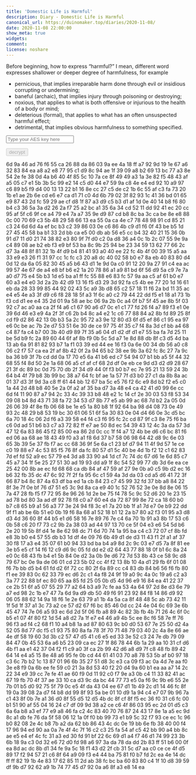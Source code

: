 ```yaml
---
title: 'Domestic Life is Harmful'
description: Diary - Domestic Life is Harmful
canonical_url: https://duinomaker.top/diaries/2020-11-08/
date: 2020-11-08 22:00:00
show_meta: true
widgets:
comment:
license: noshare
---
```


Before beginning, how to express “harmful?” I mean, different word expresses shallower or deeper degree of harmfulness, for example
- pernicious, that implies irreparable harm done through evil or insidious corrupting or undermining;
- baneful (archaic), that implies injury through poisoning or destroying;
- noxious, that applies to what is both offensive or injurious to the health of a body or mind;
- deleterious (formal), that applies to what has an often unsuspected harmful effect;
- detrimental, that implies obvious harmfulness to something specified.

<script async src="https://server.duinomaker.top/blog/assets/crypto-js.min.js" defer></script>
<script src="https://server.duinomaker.top/blog/assets/decrypt.js" defer></script>
<div class="field has-addons">
<p class="control has-icons-left">
    <input id="password" class="input" type="password" maxlength="16" placeholder="Type your AES key here" digest="06c827befa68038b94d9acdd87e8353a183db6dbe0b47d55fe9e8002812ce709">
    <span class="icon is-small is-left">
        <i id="input-bar-icon" class="fas fa-lock"></i>
    </span>
</p>
<p class="control">
    <button id="decrypt" class="button" onclick="decryptAll()" disabled>decrypt</button>
</p>
</div>

<span class="encrypted" iv="U2llkwS4MqnTX8QL">6d 9a 46 ad 76 f6 55 ca 26 88 da 86 03 9a ee 4a 18 ff a7 92 9d 19 1e 67 a6 32 83 84 ea a8 a2 e8 77 95 c1 d9 8c 94 ae 1f 39 09 a8 b2 69 13 bc 77 a3 8e 54 2e fe 38 0d 4a b6 40 4f 85 5c 10 7a ce 8f 49 49 a3 1a 3e 82 f5 48 43 af a5 05 c7 e1 5b 3b 5c 99 e2 14 c5 d0 44 e7 59 9a c8 4e e4 ed 92 10 a9 97 c6 89 b5 f9 d4 00 13 13 22 b1 16 8e cc 27 c5 de c2 1b 6c 55 af c3 fa 73 20 1b e1 ae 2b 6e cd e6 e7 ca d1 71 c0 4d 6b 79 02 3f 82 93 1c 41 36 bd 01 65 e9 87 43 2d fc 59 29 ae cf d8 1f 87 a3 d9 c5 b3 d1 af 1d 0e 40 14 b8 f6 80 b4 c3 36 5a 3a d2 26 2a f7 25 a2 bc a1 35 6a 34 cd 52 11 dd 92 41 ec 20 cc 95 af 5f c6 9f ce a4 79 e4 7a a7 35 9e d9 87 cd b8 8c ba 3c ca be 8e e8 88 0c 00 70 69 c3 5b 48 29 58 66 13 ea 55 0a ca 4e c7 78 48 98 91 cd 85 21 c3 24 6d 6d 4a ef bc b3 c2 39 86 03 0e c6 86 4b c9 d1 f6 0f 43 be b5 1d 27 45 45 58 ba b1 33 2d bb ca e5 00 db ab 56 e5 cc b4 32 40 21 15 36 0b 91 d7 11 d0 21 74 38 82 e3 80 9f 7f d0 c2 0a d8 36 a4 0c 1b 2c 07 55 9e 9a c4 89 08 ae b2 eb f3 e9 bf 53 ba 8c 9b 25 94 be 23 34 59 13 62 77 66 2c d7 3a 48 8f 81 32 1b 4f d9 b4 81 41 93 a0 40 ee 22 fc 4b 4f 00 39 15 a5 aa 33 e9 e3 26 f1 31 97 cc 1c fc c3 20 a8 dc 40 02 58 b0 e7 8a eb 40 83 80 d4 0d 12 da 6a 05 82 30 45 a5 b6 43 d1 1e 9d 0a c0 91 12 20 9a 27 91 c4 ea ac 99 57 4e 67 de a4 e8 bf b6 e2 1a 20 78 86 a1 a9 81 bd 6f 56 d9 5a c9 7e 7a a0 d7 75 e4 5b b3 1d e5 ba a1 ff fc 55 88 e6 83 fc 57 9a aa c5 af 61 b0 e7 60 a3 e4 e0 3d 2a 2b 42 d9 13 16 f5 d3 29 3d 92 fa c5 4b ee 77 20 1d 16 61 eb da 28 33 99 85 44 92 02 43 5c a9 3b d8 65 c2 57 18 11 f6 2a bd 11 35 ac e4 e5 4e a3 3f d9 c6 f8 28 18 5f a3 1f 6c a0 c2 79 44 22 dd f5 e1 18 a1 73 1b f3 cd d1 ee e4 35 2d 01 9a 58 ae bc 06 9a 2b 0c a4 0f b7 5f 45 ae 8b 5f 03 92 c7 ac a0 aa ca 2f f4 a6 c1 67 90 a6 d7 0c e1 c1 77 fd 26 f4 a7 89 f3 e1 0e 39 6d 46 e3 e9 4a 2f 3f c6 2b b4 8c a4 e2 1c c6 77 88 84 a2 8b fd 89 25 8f cd f9 d2 86 42 13 0b b3 5a 2c 95 72 a3 9e 12 80 d3 6f d5 ef 86 c1 95 ea 97 e6 0c be ac 7b 2e d7 53 51 6e 30 de ce 97 75 4f 35 c7 f4 8a 3d cf bb a4 68 c4 87 fa c4 b7 00 3b 40 d9 89 7f 35 a6 04 d1 d2 df d1 e7 55 ba fa 7d 25 11 be 5d b9 fc 2a 89 60 44 6f af 8b f9 0b 5c 5d a7 1e 8d 88 db 8f c3 d5 4d ba 13 ab 6a 91 81 82 93 b7 1a f1 03 39 ed 44 ee 16 f3 0a 6e 00 34 db 56 a0 c8 06 c2 f7 57 ca ea 2f af 8b 42 0f 2a 94 65 b2 38 ee 9b 3a 62 fc 8c 27 7a 9c ba 36 b9 3f 7b cd dd 0a 17 70 e5 6a 41 b6 ed c7 54 94 07 b1 bb a5 5f 44 32 68 55 f4 8d 50 2e 1a 68 06 a5 cf af cf 68 2d df 0e eb ce 9d d3 d2 d9 28 67 21 3f dc 89 bc 0d 75 70 db 2f 34 d9 44 0f f3 b0 b7 ec 7e 95 21 13 59 24 3b 64 b4 4f 79 b8 3b 99 bc 38 a7 64 fc bf ae 1a 57 7f d3 b0 27 c1 da 8b 8a ac 01 37 d3 3f 9d 3a c8 ff 61 44 bb 12 67 ba 5c e5 76 f2 6c e9 8d b2 f2 e5 c0 1a 44 2d 48 b8 40 5e 2a 0f a2 af 35 ba d7 3a 48 e4 ca 42 41 d0 99 6e cc 6d f4 11 90 87 a7 94 2c 33 4c 39 33 b8 48 e2 1c 14 cf 2e 30 03 53 f8 53 34 09 08 b4 8d 43 71 38 fa 72 34 53 d7 8b 77 e5 ab 99 ac 68 7d b2 2a 05 0d 26 06 39 4f 8e fb 06 68 be 1e e5 1a 80 b8 1f 92 64 ba 98 d4 08 73 0e 49 93 2c 48 29 b8 53 19 bc 30 61 06 51 6f 5a 30 83 0e 04 d4 66 0e 3c d5 bc 6a 70 18 4c 06 2d f6 a3 39 58 e4 f4 c3 f6 95 fc 2c cd 87 9f c3 8e 75 f6 ba c6 0d ad 51 b6 b3 c7 a3 72 82 ff e7 ae 50 8d ec 54 39 43 12 4c 3a da 57 3d 47 12 6a 83 86 45 f2 85 00 ea 86 2d 0c cc 1f f4 a7 12 4b be d6 c6 bc 81 f6 ed 06 aa 68 ae 18 43 49 f0 a3 a1 f8 6d 37 b7 58 06 98 64 42 d8 9c 6e 03 65 3b 39 5e 37 fb f7 ac cc 68 36 9f 5e 6a c1 23 bf d7 94 11 4f 9d 57 1e ce c0 19 88 e7 4c 53 85 f5 76 8f da fc 80 57 d1 5c 40 be 4d 1b f2 12 c1 62 83 7d ef fd 52 a9 ec 57 79 e4 3d a8 33 90 a4 1d cf 7c 74 dc 67 d6 1e 6d 85 c7 45 a7 34 1f 5e 25 27 51 30 ad 19 93 dd a9 1f 8c 54 52 99 77 db 3d 6e ea ce 25 42 00 8b ae ec fd 68 68 ca db 84 af 47 59 af 27 9e 0b a0 c5 9b d2 ec 16 b6 32 fb 35 dc 47 6c 92 7f 2f fa 95 6c c1 59 4a 3d da 03 cd a5 d6 41 72 3f 66 87 b4 8c 87 4a 63 df ba ed 1a cb 84 23 c7 45 99 32 fd 37 bb a8 84 22 8f 3e 7f 0e bf 76 d7 51 e5 3c 9d 8a ca e9 40 1c 52 76 52 3e 0e 8d 8e 06 15 7a 47 28 fb f5 f7 72 95 8e 96 26 1d 2e be 75 f4 78 5c 9c 52 d6 20 1e 23 15 ad 78 bd 80 3a ad df 92 78 f8 c0 a7 60 e4 da 72 87 99 8e 72 ca 18 60 b0 b7 c8 65 b9 a1 56 a3 77 3e 24 94 f8 3c e1 7a 20 bb 1f a1 7d e7 0e b9 22 dd 9f f1 ab be 6b 51 e0 0b 19 f6 8a 68 a1 52 18 b1 12 2a b7 80 a2 f3 01 95 a3 d8 d3 4d 36 60 8f 44 b5 e1 d6 58 16 7e 89 76 7e c4 6a 70 1b 91 a3 8b 17 53 c6 0b 58 c6 20 f7 73 c2 9b 2a 38 03 ad 44 97 13 70 ce 5f 04 e3 e6 54 5d b6 2e 20 19 5b 8f d4 1e 8e 62 98 dc 71 6d 70 74 1a 95 ba c4 c3 72 07 cf 8b fd e8 3b b0 e4 57 55 db b3 1d df 4e 09 76 6b 49 d1 de d3 11 43 f1 2f a1 af 37 30 f8 17 a3 e4 35 07 61 b0 94 33 bd ba b4 a9 8d 2c 9c 03 e7 d5 7a 8f 81 ee 3e b5 e5 cf 14 f6 12 c9 d6 9c 05 fd dd e2 d2 64 43 77 88 18 0f b1 6c 8a 24 e0 0c 68 43 fb b4 e1 5b 84 0e d2 3a 0b 9e d6 72 7d 53 8b 43 ce 58 9c d8 79 67 bc 0e 9a de 06 01 cd 23 5b 02 cc 4f f2 13 8b 10 4a d1 29 fb 6f 01 08 f6 7b bb d5 b4 61 fd d2 6f 72 cc 80 2f 6a 89 cc c4 83 db 84 b6 56 f6 fb 80 f1 ee 39 83 0c 62 33 79 ec d6 2c c1 4a f8 24 9f 19 a0 9c 4a 0c 19 a6 c2 a3 3a 77 22 88 bf ec 80 65 aa 85 fd 25 05 0b d5 4d 96 e9 16 84 ea 41 22 37 ce 2b 51 6f a5 07 55 29 77 a2 64 b3 a9 7c fe aa 53 4a 64 97 2d 8e d3 6e 79 a7 ed 98 2c 1b e7 47 7a 6d 9a d9 db 50 49 f6 91 23 92 84 f8 14 86 d9 92 06 05 88 62 14 9a 18 f6 1e 2e 63 79 a1 1b 4a 5a ca 8f 48 48 5c ab 73 42 11 1f 5d 1f 37 a1 3c 73 a2 ce 57 d2 67 f6 bc 85 46 0d cc 24 4e 04 6c 69 3e 6b 45 47 74 7e 06 a5 93 ec 6d 2d 5f 06 fb a8 89 4c 82 3b fb 4b 71 26 4c 6f 0c b5 e1 07 4f 80 f2 1d 54 a8 d2 7a 1f e7 e4 46 a9 4b 5c ee 8c f6 58 7e ff 76 96 f3 ad f4 c2 68 f1 10 a4 b8 1a ad 87 80 63 9c b0 d0 53 67 7e 25 50 d2 4a 52 05 8d 77 dc f5 c1 93 75 80 8a fa 78 3f 70 71 48 79 03 40 2c 4a 8e 66 ae 4e df 58 19 60 3d 3b c2 57 47 d5 41 c6 e5 ed 33 3e 52 c3 24 7e db 79 09 84 47 0b 45 53 6a a6 b5 23 09 ca ec 27 1f 86 78 44 6b 1a 29 aa 10 31 cf d6 4b f1 aa e1 42 37 04 f2 f1 c9 a0 3f ca 2b 99 42 d6 a8 d9 7f c8 48 fb 89 42 64 14 e4 a5 15 8e 48 a6 95 fe 0b cd 44 61 41 03 70 a8 78 53 5b af b0 97 18 c3 6c 7b b2 1c 13 87 01 96 6b 35 27 51 d8 3c e3 ca 09 f3 ac 0a 4d 7e aa f0 3e e8 f9 0a 6b ee fe 59 c0 21 3a 8d 53 40 f2 20 d4 9a 60 b1 ea aa a7 14 2c 22 34 e9 39 cc 7e fe 41 ae 60 f9 0d 11 92 c0 f7 9e a3 0b c4 11 33 82 41 ac 67 19 fb 70 4f 37 ae 33 10 ca d3 9c da bc 44 77 73 e5 0a f6 9c 9b e6 55 2e 7b 01 b5 d0 92 75 5f 79 0c e5 4f da 43 04 ee 67 d1 1b 49 2c d1 14 46 fc 8f 19 0a 39 08 2a d7 f4 b8 dd 99 8f 93 5a be 01 10 d9 1a 94 c4 e7 07 9b 96 7a c1 43 8f 0b 7e a1 36 d0 8f 55 d5 12 d5 4b dc 8f cf 8f f5 ec 36 f0 31 c6 fc 00 b1 51 90 af 55 04 16 24 c7 df 09 9d 38 a2 ce c6 4f 86 03 95 ec 2d 01 d5 c3 6a 6a b8 a3 ef 77 e9 a8 46 fa c2 4c 83 40 70 76 87 24 43 17 8e 1a a5 ec 9d 8c a1 db fe 76 da 5f 58 06 12 1a 0f f0 bb 99 73 e1 b9 5c 32 f7 93 ce ec 1c 96 b0 82 08 2e 4c b8 7b a2 da 62 bb 86 43 4c dc 0e 19 bb 6e fb 38 40 00 f4 17 96 94 ed 90 aa 0a 7e 4f 4c 7f 16 c2 c3 25 fa 54 af c5 42 bb 90 a4 bb 8c ae e5 e4 ef 4c fc 31 a3 ed 30 fd 91 bf 22 6c 69 d1 a4 f7 46 d1 74 99 23 3b 6b 18 9a c3 0d 32 e6 72 d0 fd 98 a6 97 3a da 78 da dd 2b 83 ff 51 b6 00 0f ea 8d ac dc 8b d1 34 fe 9a 5c 18 f1 43 d2 2f cb 31 5c d7 aa c0 ce ce 4f d5 89 17 f2 94 57 21 c6 8f 64 a9 09 f3 e4 44 ba 75 81 f0 b7 fd 2c ea 4e 14 dc ff ff 82 19 1b 4e 83 17 62 85 11 2d ab 38 fc bc ba 60 83 80 c4 1f 10 d8 39 59 df 9b d7 92 62 a9 1b 74 77 45 d7 92 0a a6 8f a3 e8 14 ea</span>